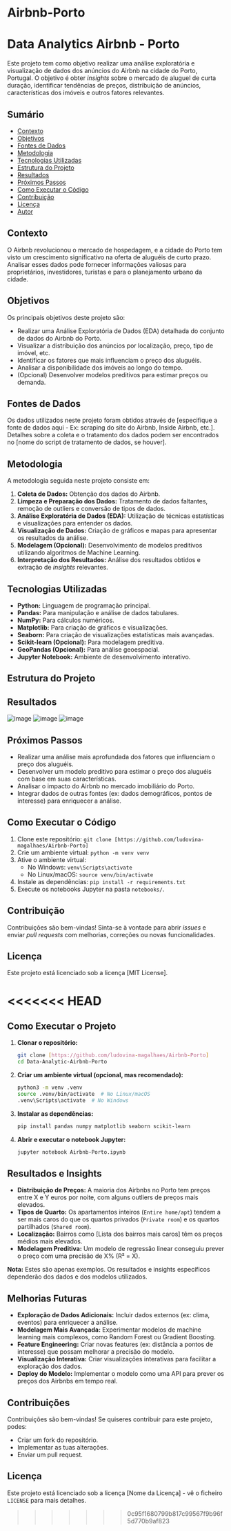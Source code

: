 # Airbnb-Porto
# Data Analytics Airbnb - Porto

Este projeto tem como objetivo realizar uma análise exploratória e visualização de dados dos anúncios do Airbnb na cidade do Porto, Portugal. O objetivo é obter *insights* sobre o mercado de aluguel de curta duração, identificar tendências de preços, distribuição de anúncios, características dos imóveis e outros fatores relevantes.

## Sumário

*   [Contexto](#contexto)
*   [Objetivos](#objetivos)
*   [Fontes de Dados](#fontes-de-dados)
*   [Metodologia](#metodologia)
*   [Tecnologias Utilizadas](#tecnologias-utilizadas)
*   [Estrutura do Projeto](#estrutura-do-projeto)
*   [Resultados](#resultados)
*   [Próximos Passos](#próximos-passos)
*   [Como Executar o Código](#como-executar-o-código)
*   [Contribuição](#contribuição)
*   [Licença](#licença)
*   [Autor](#autor)

## Contexto

O Airbnb revolucionou o mercado de hospedagem, e a cidade do Porto tem visto um crescimento significativo na oferta de aluguéis de curto prazo.  Analisar esses dados pode fornecer informações valiosas para proprietários, investidores, turistas e para o planejamento urbano da cidade.

## Objetivos

Os principais objetivos deste projeto são:

*   Realizar uma Análise Exploratória de Dados (EDA) detalhada do conjunto de dados do Airbnb do Porto.
*   Visualizar a distribuição dos anúncios por localização, preço, tipo de imóvel, etc.
*   Identificar os fatores que mais influenciam o preço dos aluguéis.
*   Analisar a disponibilidade dos imóveis ao longo do tempo.
*   (Opcional) Desenvolver modelos preditivos para estimar preços ou demanda.

## Fontes de Dados

Os dados utilizados neste projeto foram obtidos através de [especifique a fonte de dados aqui - Ex: scraping do site do Airbnb, Inside Airbnb, etc.].  Detalhes sobre a coleta e o tratamento dos dados podem ser encontrados no [nome do script de tratamento de dados, se houver].

## Metodologia

A metodologia seguida neste projeto consiste em:

1.  **Coleta de Dados:** Obtenção dos dados do Airbnb.
2.  **Limpeza e Preparação dos Dados:** Tratamento de dados faltantes, remoção de outliers e conversão de tipos de dados.
3.  **Análise Exploratória de Dados (EDA):**  Utilização de técnicas estatísticas e visualizações para entender os dados.
4.  **Visualização de Dados:** Criação de gráficos e mapas para apresentar os resultados da análise.
5.  **Modelagem (Opcional):** Desenvolvimento de modelos preditivos utilizando algoritmos de Machine Learning.
6.  **Interpretação dos Resultados:** Análise dos resultados obtidos e extração de *insights* relevantes.

## Tecnologias Utilizadas

*   **Python:** Linguagem de programação principal.
*   **Pandas:** Para manipulação e análise de dados tabulares.
*   **NumPy:** Para cálculos numéricos.
*   **Matplotlib:** Para criação de gráficos e visualizações.
*   **Seaborn:** Para criação de visualizações estatísticas mais avançadas.
*   **Scikit-learn (Opcional):** Para modelagem preditiva.
*   **GeoPandas (Opcional):** Para análise geoespacial.
*   **Jupyter Notebook:** Ambiente de desenvolvimento interativo.

## Estrutura do Projeto

## Resultados
![image](https://github.com/user-attachments/assets/4a0c6c58-6206-452a-827d-7a4f270a27e9)
![image](https://github.com/user-attachments/assets/ffe92382-5cdd-4228-9cf7-cd95a32c6be5)
![image](https://github.com/user-attachments/assets/1477c7b0-71c2-4e6f-89b1-32d1faa55576)


## Próximos Passos

*   Realizar uma análise mais aprofundada dos fatores que influenciam o preço dos aluguéis.
*   Desenvolver um modelo preditivo para estimar o preço dos aluguéis com base em suas características.
*   Analisar o impacto do Airbnb no mercado imobiliário do Porto.
*   Integrar dados de outras fontes (ex: dados demográficos, pontos de interesse) para enriquecer a análise.

## Como Executar o Código

1.  Clone este repositório: `git clone [https://github.com/ludovina-magalhaes/Airbnb-Porto]`
2.  Crie um ambiente virtual: `python -m venv venv`
3.  Ative o ambiente virtual:
    *   No Windows: `venv\Scripts\activate`
    *   No Linux/macOS: `source venv/bin/activate`
4.  Instale as dependências: `pip install -r requirements.txt`
5.  Execute os notebooks Jupyter na pasta `notebooks/`.

## Contribuição

Contribuições são bem-vindas! Sinta-se à vontade para abrir *issues* e enviar *pull requests* com melhorias, correções ou novas funcionalidades.

## Licença

Este projeto está licenciado sob a licença [MIT License].


<<<<<<< HEAD
=======

## Como Executar o Projeto

1.  **Clonar o repositório:**

    ```bash
    git clone [https://github.com/ludovina-magalhaes/Airbnb-Porto]
    cd Data-Analytic-Airbnb-Porto
    ```

2.  **Criar um ambiente virtual (opcional, mas recomendado):**

    ```bash
    python3 -m venv .venv
    source .venv/bin/activate  # No Linux/macOS
    .venv\Scripts\activate  # No Windows
    ```

3.  **Instalar as dependências:**

    ```bash
    pip install pandas numpy matplotlib seaborn scikit-learn
    ```

4.  **Abrir e executar o notebook Jupyter:**

    ```bash
    jupyter notebook Airbnb-Porto.ipynb
    ```

## Resultados e Insights

*   **Distribuição de Preços:** A maioria dos Airbnbs no Porto tem preços entre X e Y euros por noite, com alguns outliers de preços mais elevados.
*   **Tipos de Quarto:** Os apartamentos inteiros (`Entire home/apt`) tendem a ser mais caros do que os quartos privados (`Private room`) e os quartos partilhados (`Shared room`).
*   **Localização:** Bairros como [Lista dos bairros mais caros] têm os preços médios mais elevados.
*   **Modelagem Preditiva:** Um modelo de regressão linear conseguiu prever o preço com uma precisão de X% (R² = X).

**Nota:** Estes são apenas exemplos. Os resultados e insights específicos dependerão dos dados e dos modelos utilizados.

## Melhorias Futuras

*   **Exploração de Dados Adicionais:** Incluir dados externos (ex: clima, eventos) para enriquecer a análise.
*   **Modelagem Mais Avançada:** Experimentar modelos de machine learning mais complexos, como Random Forest ou Gradient Boosting.
*   **Feature Engineering:** Criar novas features (ex: distância a pontos de interesse) que possam melhorar a precisão do modelo.
*   **Visualização Interativa:** Criar visualizações interativas para facilitar a exploração dos dados.
*   **Deploy do Modelo:** Implementar o modelo como uma API para prever os preços dos Airbnbs em tempo real.

## Contribuições

Contribuições são bem-vindas! Se quiseres contribuir para este projeto, podes:

*   Criar um fork do repositório.
*   Implementar as tuas alterações.
*   Enviar um pull request.

##  Licença

Este projeto está licenciado sob a licença [Nome da Licença] - vê o ficheiro `LICENSE` para mais detalhes.

>>>>>>> 0c95f1680799b817c99567f9b96f5d770b9af823
